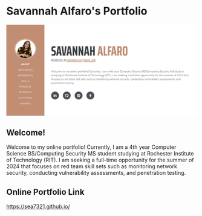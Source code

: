 # Savannah Alfaro's Portfolio

![alt webpage](/assets/img/index_page.png)

## Welcome!
Welcome to my online portfolio! Currently, I am a 4th year Computer Science BS/Computing Security MS student studying at
Rochester Institute of Technology (RIT). I am seeking a full-time opportunity for the summer of 2024 that focuses on red
team skill sets such as monitoring network security, conducting vulnerability assessments, and penetration testing.

## Online Portfolio Link
https://sea7321.github.io/